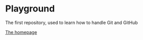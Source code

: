 # Playground

The first repository, used to learn how to handle Git and GitHub

[The homepage](https://htmlpreview.github.io/?https://github.com/tquadrat/Playground/master/homepage.html)
